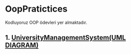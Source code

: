 # OopPratictices
Kodluyoruz OOP ödevleri yer almaktadır.

## 1. <a href="https://github.com/serkanozsoz/OopPratictices/tree/master/UmlDiagrams/UniversityManagementSystem">UniversityManagementSystem(UML DIAGRAM)</a>
